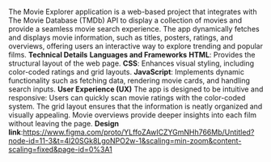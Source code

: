 The Movie Explorer application is a web-based project that integrates with The Movie Database (TMDb) API to display a collection of movies and provide a seamless movie search experience. The app dynamically fetches and displays movie information, such as titles, posters, ratings, and overviews, offering users an interactive way to explore trending and popular films.
**Technical Details**
**Languages and Frameworks**
**HTML**: Provides the structural layout of the web page.
**CSS**: Enhances visual styling, including color-coded ratings and grid layouts.
**JavaScript**: Implements dynamic functionality such as fetching data, rendering movie cards, and handling search inputs.
**User Experience (UX)**
The app is designed to be intuitive and responsive:
Users can quickly scan movie ratings with the color-coded system.
The grid layout ensures that the information is neatly organized and visually appealing.
Movie overviews provide deeper insights into each film without leaving the page.
**Design link**:https://www.figma.com/proto/YLffoZAwICZYGmNHh766Mb/Untitled?node-id=11-3&t=4l20SGk8LgoNPO2w-1&scaling=min-zoom&content-scaling=fixed&page-id=0%3A1
